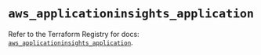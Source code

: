 # `aws_applicationinsights_application`

Refer to the Terraform Registry for docs: [`aws_applicationinsights_application`](https://registry.terraform.io/providers/hashicorp/aws/5.64.0/docs/resources/applicationinsights_application).
